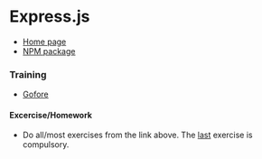 # Express.js
  * [Home page](http://expressjs.com)
  * [NPM package](https://www.npmjs.com/package/express)
  
### Training
  * [Gofore](https://github.com/gofore/node-training/tree/master/express)
  
#### Excercise/Homework
  * Do all/most exercises from the link above. The [last](https://github.com/gofore/node-training/blob/master/express/README.md#exercise-12) exercise is compulsory.
